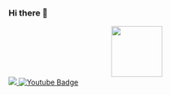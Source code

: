 ### Hi there 👋
<div id="header" align="center">
  <img src="https://media.giphy.com/media/M9gbBd9nbDrOTu1Mqx/giphy.gif" width="100"/>
</div>
<div id="badges">
  <a href="[https://img.shields.io/badge/Vk-blue](https://vk.com/id299114176)">
    <img src="https://img.shields.io/badge/%D0%9C%D0%BE%D0%B9%20Vk-blue?logo=VK&logoColor=White&style=for-the-badge"/>
  </a>
  <a href="[your-youtube-URL](https://t.me/seabassc)">
    <img src="https://img.shields.io/badge/my_Telegramm-black?logo=telegram&logoColor=White&style=for-the-badge" alt="Youtube Badge"/>
  </a>
</div>
<!--
**DmitriyKunitsin/DmitriyKunitsin** is a ✨ _special_ ✨ repository because its `README.md` (this file) appears on your GitHub profile.

Here are some ideas to get you started:

- 🔭 I’m currently working on ...
- 🌱 I’m currently learning ...
- 👯 I’m looking to collaborate on ...
- 🤔 I’m looking for help with ...
- 💬 Ask me about ...
- 📫 How to reach me: ...
- 😄 Pronouns: ...
- ⚡ Fun fact: ...
-->
